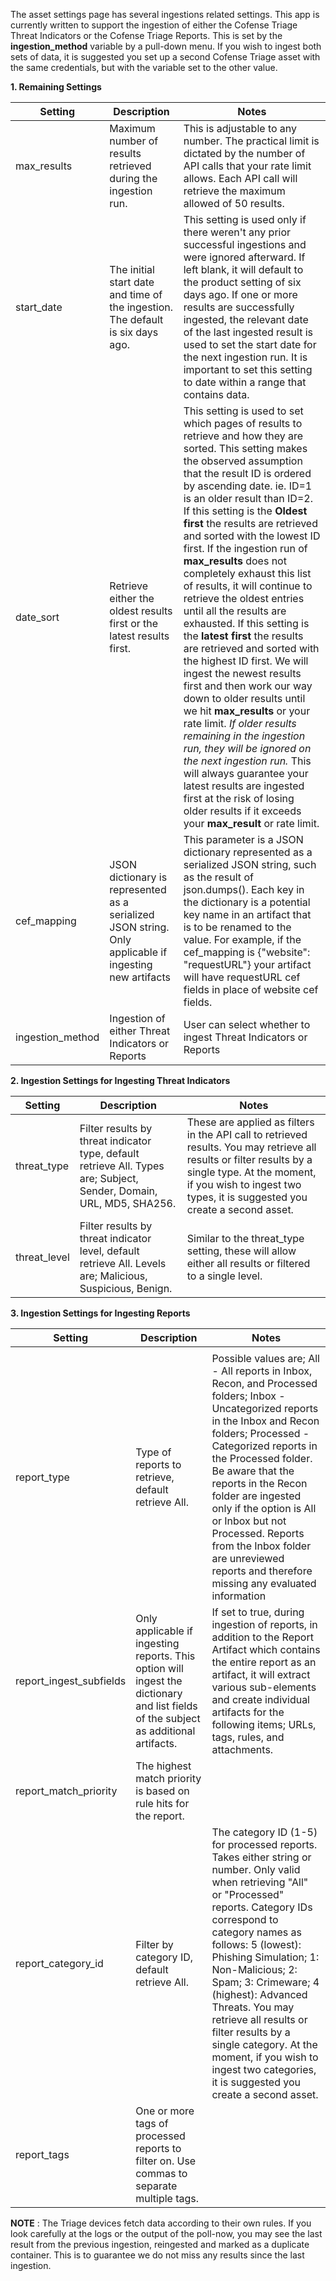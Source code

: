 [comment]: # " File: readme.md"
[comment]: # "  Copyright (c) 2020-2021 Splunk Inc."
[comment]: # ""
[comment]: # "  Licensed under Apache 2.0 (https://www.apache.org/licenses/LICENSE-2.0.txt)"
[comment]: # ""
The asset settings page has several ingestions related settings. This app is currently written to
support the ingestion of either the Cofense Triage Threat Indicators or the Cofense Triage Reports.
This is set by the **ingestion_method** variable by a pull-down menu. If you wish to ingest both
sets of data, it is suggested you set up a second Cofense Triage asset with the same credentials,
but with the variable set to the other value.

**1. Remaining Settings**

<table>
<thead>
<tr class="header">
<th>Setting</th>
<th>Description</th>
<th>Notes</th>
</tr>
</thead>
<tbody>
<tr class="odd">
<td>max_results</td>
<td>Maximum number of results retrieved during the ingestion run.</td>
<td>This is adjustable to any number. The practical limit is dictated by the number of API calls that your rate limit allows. Each API call will retrieve the maximum allowed of 50 results.</td>
</tr>
<tr class="even">
<td>start_date</td>
<td>The initial start date and time of the ingestion. The default is six days ago.</td>
<td>This setting is used only if there weren't any prior successful ingestions and were ignored afterward. If left blank, it will default to the product setting of six days ago. If one or more results are successfully ingested, the relevant date of the last ingested result is used to set the start date for the next ingestion run. It is important to set this setting to date within a range that contains data.<br />
</td>
</tr>
<tr class="odd">
<td>date_sort</td>
<td>Retrieve either the oldest results first or the latest results first.</td>
<td>This setting is used to set which pages of results to retrieve and how they are sorted. This setting makes the observed assumption that the result ID is ordered by ascending date. ie. ID=1 is an older result than ID=2. If this setting is the <strong>Oldest first</strong> the results are retrieved and sorted with the lowest ID first. If the ingestion run of <strong>max_results</strong> does not completely exhaust this list of results, it will continue to retrieve the oldest entries until all the results are exhausted. If this setting is the <strong>latest first</strong> the results are retrieved and sorted with the highest ID first. We will ingest the newest results first and then work our way down to older results until we hit <strong>max_results</strong> or your rate limit. <em>If older results remaining in the ingestion run, they will be ignored on the next ingestion run.</em> This will always guarantee your latest results are ingested first at the risk of losing older results if it exceeds your <strong>max_result</strong> or rate limit.</td>
</tr>
<tr class="even">
<td>cef_mapping</td>
<td>JSON dictionary is represented as a serialized JSON string. Only applicable if ingesting new artifacts</td>
<td>This parameter is a JSON dictionary represented as a serialized JSON string, such as the result of json.dumps(). Each key in the dictionary is a potential key name in an artifact that is to be renamed to the value. For example, if the cef_mapping is {"website": "requestURL"} your artifact will have requestURL cef fields in place of website cef fields.</td>
</tr>
<tr class="odd">
<td>ingestion_method</td>
<td>Ingestion of either Threat Indicators or Reports</td>
<td>User can select whether to ingest Threat Indicators or Reports</td>
</tr>
</tbody>
</table>

  

**2. Ingestion Settings for Ingesting Threat Indicators**

| Setting      | Description                                                                                                          | Notes                                                                                                                                                                                                                          |
|--------------|----------------------------------------------------------------------------------------------------------------------|--------------------------------------------------------------------------------------------------------------------------------------------------------------------------------------------------------------------------------|
| threat_type  | Filter results by threat indicator type, default retrieve All. Types are; Subject, Sender, Domain, URL, MD5, SHA256. | These are applied as filters in the API call to retrieved results. You may retrieve all results or filter results by a single type. At the moment, if you wish to ingest two types, it is suggested you create a second asset. |
| threat_level | Filter results by threat indicator level, default retrieve All. Levels are; Malicious, Suspicious, Benign.           | Similar to the threat_type setting, these will allow either all results or filtered to a single level.                                                                                                                         |

  

**3. Ingestion Settings for Ingesting Reports**

| Setting                 | Description                                                                                                                          | Notes                                                                                                                                                                                                                                                                                                                                                                                                                                                                    |
|-------------------------|--------------------------------------------------------------------------------------------------------------------------------------|--------------------------------------------------------------------------------------------------------------------------------------------------------------------------------------------------------------------------------------------------------------------------------------------------------------------------------------------------------------------------------------------------------------------------------------------------------------------------|
|                         |                                                                                                                                      |                                                                                                                                                                                                                                                                                                                                                                                                                                                                          |
| report_type             | Type of reports to retrieve, default retrieve All.                                                                                   | Possible values are; All - All reports in Inbox, Recon, and Processed folders; Inbox - Uncategorized reports in the Inbox and Recon folders; Processed - Categorized reports in the Processed folder. Be aware that the reports in the Recon folder are ingested only if the option is All or Inbox but not Processed. Reports from the Inbox folder are unreviewed reports and therefore missing any evaluated information                                              |
| report_ingest_subfields | Only applicable if ingesting reports. This option will ingest the dictionary and list fields of the subject as additional artifacts. | If set to true, during ingestion of reports, in addition to the Report Artifact which contains the entire report as an artifact, it will extract various sub-elements and create individual artifacts for the following items; URLs, tags, rules, and attachments.                                                                                                                                                                                                       |
| report_match_priority   | The highest match priority is based on rule hits for the report.                                                                     |                                                                                                                                                                                                                                                                                                                                                                                                                                                                          |
| report_category_id      | Filter by category ID, default retrieve All.                                                                                         | The category ID (1-5) for processed reports. Takes either string or number. Only valid when retrieving "All" or "Processed" reports. Category IDs correspond to category names as follows: 5 (lowest): Phishing Simulation; 1: Non-Malicious; 2: Spam; 3: Crimeware; 4 (highest): Advanced Threats. You may retrieve all results or filter results by a single category. At the moment, if you wish to ingest two categories, it is suggested you create a second asset. |
| report_tags             | One or more tags of processed reports to filter on. Use commas to separate multiple tags.                                            |                                                                                                                                                                                                                                                                                                                                                                                                                                                                          |

**NOTE** : The Triage devices fetch data according to their own rules. If you look carefully at the
logs or the output of the poll-now, you may see the last result from the previous ingestion,
reingested and marked as a duplicate container. This is to guarantee we do not miss any results
since the last ingestion.
